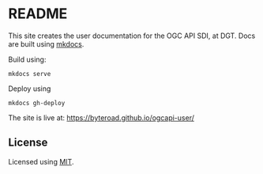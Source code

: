# README

This site creates the user documentation for the OGC API SDI, at DGT. Docs are built using [mkdocs](https://www.mkdocs.org/).

Build using:

`mkdocs serve `

Deploy using

`mkdocs gh-deploy`

The site is live at: https://byteroad.github.io/ogcapi-user/

## License

Licensed using [MIT](./LICENSE).